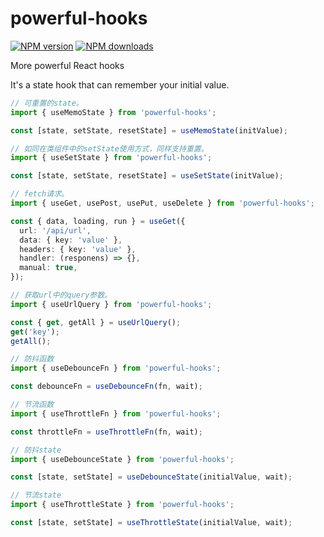# powerful-hooks

[![NPM version](https://img.shields.io/npm/v/powerful-hooks.svg?style=flat)](https://npmjs.org/package/powerful-hooks)
[![NPM downloads](http://img.shields.io/npm/dm/powerful-hooks.svg?style=flat)](https://npmjs.org/package/powerful-hooks)

More powerful React hooks

It's a state hook that can remember your initial value.

```ts
// 可重置的state。
import { useMemoState } from 'powerful-hooks';

const [state, setState, resetState] = useMemoState(initValue);
```

```ts
// 如同在类组件中的setState使用方式，同样支持重置。
import { useSetState } from 'powerful-hooks';

const [state, setState, resetState] = useSetState(initValue);
```

```ts
// fetch请求。
import { useGet, usePost, usePut, useDelete } from 'powerful-hooks';

const { data, loading, run } = useGet({
  url: '/api/url',
  data: { key: 'value' },
  headers: { key: 'value' },
  handler: (responens) => {},
  manual: true,
});
```

```ts
// 获取url中的query参数。
import { useUrlQuery } from 'powerful-hooks';

const { get, getAll } = useUrlQuery();
get('key');
getAll();
```

```ts
// 防抖函数
import { useDebounceFn } from 'powerful-hooks';

const debounceFn = useDebounceFn(fn, wait);
```

```ts
// 节流函数
import { useThrottleFn } from 'powerful-hooks';

const throttleFn = useThrottleFn(fn, wait);
```

```ts
// 防抖state
import { useDebounceState } from 'powerful-hooks';

const [state, setState] = useDebounceState(initialValue, wait);
```

```ts
// 节流state
import { useThrottleState } from 'powerful-hooks';

const [state, setState] = useThrottleState(initialValue, wait);
```
